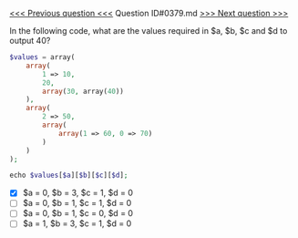 [<<< Previous question <<<](0378.md)  Question ID#0379.md  [>>> Next question >>>](0380.md) 

In the following code, what are the values required in $a, $b, $c and $d to output 40?

```php
$values = array(
    array(
        1 => 10,
        20,
        array(30, array(40))
    ),
    array(
        2 => 50,
        array(
            array(1 => 60, 0 => 70)
        )
    )
);

echo $values[$a][$b][$c][$d];
```

- [x] $a = 0, $b = 3, $c = 1, $d = 0
- [ ] $a = 0, $b = 1, $c = 1, $d = 0
- [ ] $a = 0, $b = 1, $c = 0, $d = 0
- [ ] $a = 1, $b = 3, $c = 1, $d = 0
